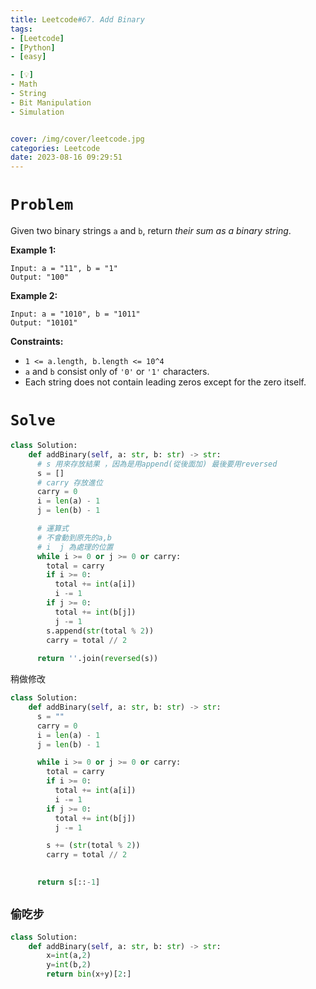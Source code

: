 ```yaml
---
title: Leetcode#67. Add Binary
tags:
- [Leetcode]
- [Python]
- [easy]

- [💡]
- Math
- String
- Bit Manipulation
- Simulation


cover: /img/cover/leetcode.jpg
categories: Leetcode
date: 2023-08-16 09:29:51
---
```

# `Problem`

Given two binary strings `a` and `b`, return *their sum as a binary string*.

**Example 1:**

```
Input: a = "11", b = "1"
Output: "100"

```

**Example 2:**

```
Input: a = "1010", b = "1011"
Output: "10101"

```

**Constraints:**

- `1 <= a.length, b.length <= 10^4`
- `a` and `b` consist only of `'0'` or `'1'` characters.
- Each string does not contain leading zeros except for the zero itself.

# `Solve`

```python
class Solution:
    def addBinary(self, a: str, b: str) -> str:
      # s 用來存放結果 ，因為是用append(從後面加) 最後要用reversed
      s = []
      # carry 存放進位
      carry = 0
      i = len(a) - 1
      j = len(b) - 1

      # 運算式
      # 不會動到原先的a,b
      # i  j 為處理的位置
      while i >= 0 or j >= 0 or carry:
        total = carry
        if i >= 0:
          total += int(a[i])
          i -= 1
        if j >= 0:
          total += int(b[j])
          j -= 1
        s.append(str(total % 2))
        carry = total // 2
        
      return ''.join(reversed(s))
```

稍做修改

```python
class Solution:
    def addBinary(self, a: str, b: str) -> str:
      s = ""
      carry = 0
      i = len(a) - 1
      j = len(b) - 1

      while i >= 0 or j >= 0 or carry:
        total = carry
        if i >= 0:
          total += int(a[i])
          i -= 1 
        if j >= 0:
          total += int(b[j])
          j -= 1

        s += (str(total % 2))
        carry = total // 2

        
      return s[::-1]
```


## `偷吃步`

```python
class Solution:
    def addBinary(self, a: str, b: str) -> str:
        x=int(a,2)
        y=int(b,2)
        return bin(x+y)[2:]
```

